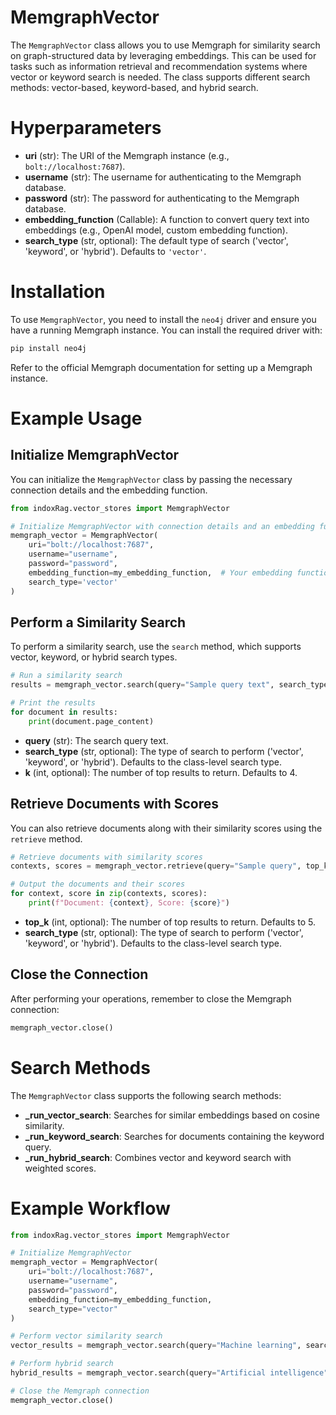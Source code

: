 # MemgraphVector

The `MemgraphVector` class allows you to use Memgraph for similarity search on graph-structured data by leveraging embeddings. This can be used for tasks such as information retrieval and recommendation systems where vector or keyword search is needed. The class supports different search methods: vector-based, keyword-based, and hybrid search.

# Hyperparameters

- **uri** (str): The URI of the Memgraph instance (e.g., `bolt://localhost:7687`).
- **username** (str): The username for authenticating to the Memgraph database.
- **password** (str): The password for authenticating to the Memgraph database.
- **embedding_function** (Callable): A function to convert query text into embeddings (e.g., OpenAI model, custom embedding function).
- **search_type** (str, optional): The default type of search ('vector', 'keyword', or 'hybrid'). Defaults to `'vector'`.

# Installation

To use `MemgraphVector`, you need to install the `neo4j` driver and ensure you have a running Memgraph instance. You can install the required driver with:

```bash
pip install neo4j
```

Refer to the official Memgraph documentation for setting up a Memgraph instance.

# Example Usage

## Initialize MemgraphVector

You can initialize the `MemgraphVector` class by passing the necessary connection details and the embedding function.

```python
from indoxRag.vector_stores import MemgraphVector

# Initialize MemgraphVector with connection details and an embedding function
memgraph_vector = MemgraphVector(
    uri="bolt://localhost:7687",
    username="username",
    password="password",
    embedding_function=my_embedding_function,  # Your embedding function
    search_type='vector'
)
```

## Perform a Similarity Search

To perform a similarity search, use the `search` method, which supports vector, keyword, or hybrid search types.

```python
# Run a similarity search
results = memgraph_vector.search(query="Sample query text", search_type="vector", k=5)

# Print the results
for document in results:
    print(document.page_content)
```

- **query** (str): The search query text.
- **search_type** (str, optional): The type of search to perform ('vector', 'keyword', or 'hybrid'). Defaults to the class-level search type.
- **k** (int, optional): The number of top results to return. Defaults to 4.

## Retrieve Documents with Scores

You can also retrieve documents along with their similarity scores using the `retrieve` method.

```python
# Retrieve documents with similarity scores
contexts, scores = memgraph_vector.retrieve(query="Sample query", top_k=5, search_type="hybrid")

# Output the documents and their scores
for context, score in zip(contexts, scores):
    print(f"Document: {context}, Score: {score}")
```

- **top_k** (int, optional): The number of top results to return. Defaults to 5.
- **search_type** (str, optional): The type of search to perform ('vector', 'keyword', or 'hybrid'). Defaults to the class-level search type.

## Close the Connection

After performing your operations, remember to close the Memgraph connection:

```python
memgraph_vector.close()
```

# Search Methods

The `MemgraphVector` class supports the following search methods:

- **\_run_vector_search**: Searches for similar embeddings based on cosine similarity.
- **\_run_keyword_search**: Searches for documents containing the keyword query.
- **\_run_hybrid_search**: Combines vector and keyword search with weighted scores.

# Example Workflow

```python
from indoxRag.vector_stores import MemgraphVector

# Initialize MemgraphVector
memgraph_vector = MemgraphVector(
    uri="bolt://localhost:7687",
    username="username",
    password="password",
    embedding_function=my_embedding_function,
    search_type="vector"
)

# Perform vector similarity search
vector_results = memgraph_vector.search(query="Machine learning", search_type="vector", k=5)

# Perform hybrid search
hybrid_results = memgraph_vector.search(query="Artificial intelligence", search_type="hybrid", k=5)

# Close the Memgraph connection
memgraph_vector.close()
```
